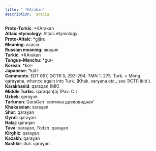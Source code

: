 ```yaml
---
title: " *KArakan"
description:  acacia
---
```


<strong>Proto-Turkic</strong>:  *KArakan<br>
<strong>Altaic etymology</strong>:  Altaic etymology<br>
<strong> Proto-Altaic</strong>:  *gi̯ắru<br>
<strong>Meaning</strong>:  acacia<br>
<strong>Russian meaning</strong>:  акация<br>
<strong>Turkic</strong>:  *KArakan<br>
<strong>Tungus-Manchu</strong>:  *gur-<br>
<strong>Korean</strong>:  *kor-<br>
<strong>Japanese</strong>:  *kútí-<br>
<strong>Comments</strong>:  EDT 657, ЭСТЯ 5, 293-294, TMN 1, 275. Turk. > Mong. qaraɣana, whence again into Turk. (Khak. xarɣana etc., see ЭСТЯ ibid.).<br>
<strong>Karakhanid</strong>:  qaraqan (MK)<br>
<strong>Middle Turkic</strong>:  qaraqan[a] (Pav. C.)<br>
<strong>Uzbek</strong>:  qɔrɔɣɔn<br>
<strong>Turkmen</strong>:  GaraGan 'солянка древовидная'<br>
<strong>Khakassian</strong>:  xaraɣan<br>
<strong>Shor</strong>:  qaraɣan<br>
<strong>Oyrat</strong>:  qaraɣan<br>
<strong>Halaj</strong>:  qaraqan<br>
<strong>Tuva</strong>:  xaraɣan, Todzh. qaraɣan<br>
<strong>Kirghiz</strong>:  qaraɣan<br>
<strong>Kazakh</strong>:  qaraɣan<br>
<strong>Bashkir</strong>:  dial. qaraɣan<br>



